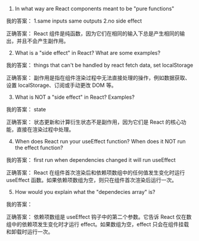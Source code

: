 1. In what way are React components meant to be "pure functions"

我的答案：
1.same inputs same outputs
2.no side effect

正确答案：
React 组件是纯函数，因为它们在相同的输入下总是产生相同的输出，并且不会产生副作用。

2. What is a "side effect" in React? What are some examples?

我的答案：
things that can't be handled by react
fetch data, set localStorage 

正确答案：
副作用是指在组件渲染过程中无法直接处理的操作，例如数据获取、设置 localStorage、订阅或手动更改 DOM 等。

3. What is NOT a "side effect" in React? Examples?

我的答案：
state

正确答案：
状态更新和计算衍生状态不是副作用，因为它们是 React 的核心功能，直接在渲染过程中处理。

4. When does React run your useEffect function? When does it NOT run
   the effect function?
   
我的答案：
first run
when dependencies changed it will run useEffect

正确答案：
React 在组件首次渲染后和依赖项数组中的任何值发生变化时运行 useEffect 函数。如果依赖项数组为空，则只在组件首次渲染后运行一次。

5. How would you explain what the "dependecies array" is?

我的答案：

正确答案：
依赖项数组是 useEffect 钩子中的第二个参数。它告诉 React 仅在数组中的依赖项发生变化时才运行 effect。如果数组为空，effect 只会在组件挂载和卸载时运行一次。